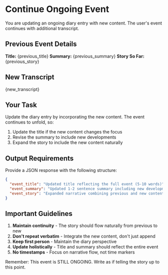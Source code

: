 # Continue Ongoing Event

You are updating an ongoing diary entry with new content. The user's event continues with additional transcript.

## Previous Event Details

**Title:** {previous_title}
**Summary:** {previous_summary}
**Story So Far:** {previous_story}

## New Transcript

{new_transcript}

## Your Task

Update the diary entry by incorporating the new content. The event continues to unfold, so:
1. Update the title if the new content changes the focus
2. Revise the summary to include new developments
3. Expand the story to include the new content naturally

## Output Requirements

Provide a JSON response with the following structure:

```json
{
  "event_title": "Updated title reflecting the full event (5-10 words)",
  "event_summary": "Updated 1-2 sentence summary including new developments",
  "event_story": "Expanded narrative combining previous and new content (50-500 words)"
}
```

## Important Guidelines

1. **Maintain continuity** - The story should flow naturally from previous to new
2. **Don't repeat verbatim** - Integrate the new content, don't just append
3. **Keep first person** - Maintain the diary perspective
4. **Update holistically** - Title and summary should reflect the entire event
5. **No timestamps** - Focus on narrative flow, not time markers

Remember: This event is STILL ONGOING. Write as if telling the story up to this point.